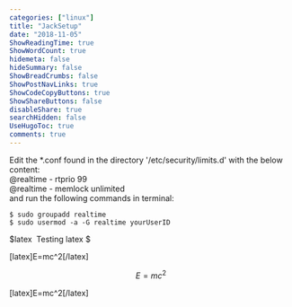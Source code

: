 ```yaml
---
categories: ["linux"]
title: "JackSetup"
date: "2018-11-05"
ShowReadingTime: true
ShowWordCount: true
hidemeta: false
hideSummary: false
ShowBreadCrumbs: false
ShowPostNavLinks: true
ShowCodeCopyButtons: true
ShowShareButtons: false
disableShare: true
searchHidden: false
UseHugoToc: true
comments: true
---
```



Edit the \*.conf found in the directory '/etc/security/limits.d' with the below content:  
@realtime - rtprio 99  
@realtime - memlock unlimited  
and run the following commands in terminal:

```
$ sudo groupadd realtime
$ sudo usermod -a -G realtime yourUserID
```

$latex  Testing latex $

\[latex\]E=mc^2\[/latex\]

$$E=mc^2$$

\[latex\]E=mc^2\[/latex\]
